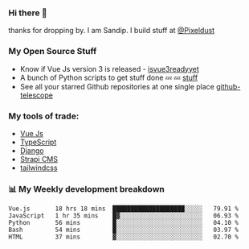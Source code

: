 ### Hi there 👋

thanks for dropping by.
I am Sandip. I build stuff at [@Pixeldust](github.com/pixeldust-in/)

###  **My Open Source Stuff**

 - Know if Vue Js version 3 is released -  [isvue3readyyet](https://github.com/sandiprb/isvue3readyyet)
 - A bunch of Python scripts to get stuff done 💤 💤 [stuff](https://github.com/sandiprb/stuff)
 - See all your starred Github repositories at one single place [github-telescope](https://github.com/sandiprb/github-telescope)



###  **My tools of trade:**
 - [Vue Js](https://github.com/vuejs/vue/)
 - [TypeScript](https://github.com/microsoft/TypeScript)
 - [Django](github.com/django/django)
 - [Strapi CMS](github.com/strapi/strapi)
 - [tailwindcss](https://github.com/tailwindlabs/tailwindcss)


###  📊 **My Weekly development breakdown**
<!--START_SECTION:waka-->
```text
Vue.js       18 hrs 18 mins  ████████████████████░░░░░   79.91 % 
JavaScript   1 hr 35 mins    █▓░░░░░░░░░░░░░░░░░░░░░░░   06.93 % 
Python       56 mins         █░░░░░░░░░░░░░░░░░░░░░░░░   04.10 % 
Bash         54 mins         █░░░░░░░░░░░░░░░░░░░░░░░░   03.97 % 
HTML         37 mins         ▓░░░░░░░░░░░░░░░░░░░░░░░░   02.70 % 
```
<!--END_SECTION:waka-->
